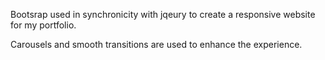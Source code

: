 Bootsrap used in synchronicity with jqeury to create a responsive website for my portfolio.

Carousels and smooth transitions are used to enhance the experience.
